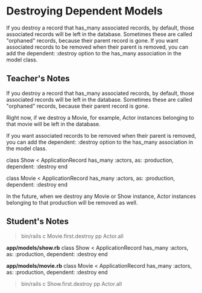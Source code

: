 # Destroying Dependent Models
If you destroy a record that has_many associated records, by default, those associated records will be left in the database. Sometimes these are called "orphaned" records, because their parent record is gone. If you want associated records to be removed when their parent is removed, you can add the dependent: :destroy option to the has_many association in the model class.

## Teacher's Notes

If you destroy a record that has_many associated records, by default, those associated records will be left in the database. Sometimes these are called "orphaned" records, because their parent record is gone.

Right now, if we destroy a Movie, for example, Actor instances belonging to that movie will be left in the database.

If you want associated records to be removed when their parent is removed, you can add the dependent: :destroy option to the has_many association in the model class.

class Show < ApplicationRecord
  has_many :actors, as: :production, dependent: :destroy
end

class Movie < ApplicationRecord
  has_many :actors, as: :production, dependent: :destroy
end

In the future, when we destroy any Movie or Show instance, Actor instances belonging to that production will be removed as well.

## Student's Notes

> bin/rails c
   > Movie.first.destroy
   > pp Actor.all

__app/models/show.rb__
class Show < ApplicationRecord
  has_many :actors, as: :production, dependent: :destroy
end

__app/models/movie.rb__
class Movie < ApplicationRecord
  has_many :actors, as: :production, dependent: :destroy
end

> bin/rails c
   > Show.first.destroy
   > pp Actor.all

